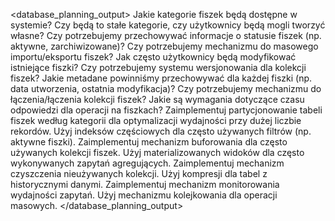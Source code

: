 <database_planning_output>
<pytania>
Jakie kategorie fiszek będą dostępne w systemie? Czy będą to stałe kategorie, czy użytkownicy będą mogli tworzyć własne?
Czy potrzebujemy przechowywać informacje o statusie fiszek (np. aktywne, zarchiwizowane)?
Czy potrzebujemy mechanizmu do masowego importu/eksportu fiszek?
Jak często użytkownicy będą modyfikować istniejące fiszki?
Czy potrzebujemy systemu wersjonowania dla kolekcji fiszek?
Jakie metadane powinniśmy przechowywać dla każdej fiszki (np. data utworzenia, ostatnia modyfikacja)?
Czy potrzebujemy mechanizmu do łączenia/łączenia kolekcji fiszek?
Jakie są wymagania dotyczące czasu odpowiedzi dla operacji na fiszkach?
</pytania>
<rekomendacje>
Zaimplementuj partycjonowanie tabeli fiszek według kategorii dla optymalizacji wydajności przy dużej liczbie rekordów.
Użyj indeksów częściowych dla często używanych filtrów (np. aktywne fiszki).
Zaimplementuj mechanizm buforowania dla często używanych kolekcji fiszek.
Użyj materializowanych widoków dla często wykonywanych zapytań agregujących.
Zaimplementuj mechanizm czyszczenia nieużywanych kolekcji.
Użyj kompresji dla tabel z historycznymi danymi.
Zaimplementuj mechanizm monitorowania wydajności zapytań.
Użyj mechanizmu kolejkowania dla operacji masowych.
</rekomendacje>
</database_planning_output>